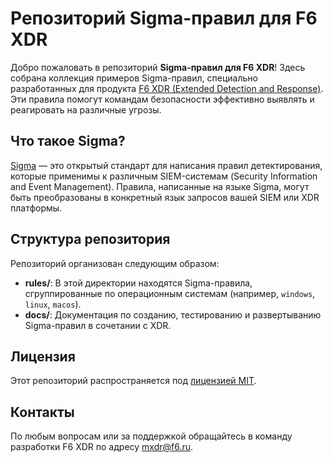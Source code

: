 # Репозиторий Sigma-правил для F6 XDR

Добро пожаловать в репозиторий **Sigma-правил для F6 XDR**! Здесь собрана коллекция примеров Sigma-правил, специально разработанных для продукта [F6 XDR (Extended Detection and Response)](https://www.f6.ru/products/managed-xdr/). Эти правила помогут командам безопасности эффективно выявлять и реагировать на различные угрозы.

## Что такое Sigma?

[Sigma](https://github.com/SigmaHQ/sigma) — это открытый стандарт для написания правил детектирования, которые применимы к различным SIEM-системам (Security Information and Event Management). Правила, написанные на языке Sigma, могут быть преобразованы в конкретный язык запросов вашей SIEM или XDR платформы.

## Структура репозитория

Репозиторий организован следующим образом:

- **rules/**: В этой директории находятся Sigma-правила, сгруппированные по операционным системам (например, `windows`, `linux`, `macos`).
- **docs/**: Документация по созданию, тестированию и развертыванию Sigma-правил в сочетании с XDR.

## Лицензия
Этот репозиторий распространяется под [лицензией MIT](https://github.com/F6-Security/xdr-sigma-examples/blob/main/LICENSE).

## Контакты
По любым вопросам или за поддержкой обращайтесь в команду разработки F6 XDR по адресу [mxdr@f6.ru](mailto:mxdr@f6.ru).

